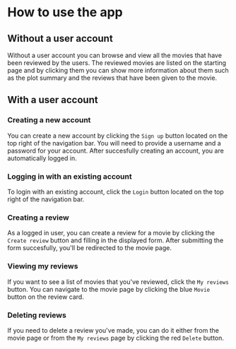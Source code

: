 # How to use the app

## Without a user account
Without a user account you can browse and view all the movies that have been reviewed by the users. The reviewed movies are listed on the starting page and by clicking them you can show more information about them such as the plot summary and the reviews that have been given to the movie.


## With a user account
### Creating a new account
You can create a new account by clicking the `Sign up` button located on the top right of the navigation bar. You will need to provide a username and a password for your account. After succesfully creating an account, you are automatically logged in.

### Logging in with an existing account
To login with an existing account, click the `Login` button located on the top right of the navigation bar.

### Creating a review
As a logged in user, you can create a review for a movie by clicking the `Create review` button and filling in the displayed form. After submitting the form succesfully, you'll be redirected to the movie page.

### Viewing my reviews
If you want to see a list of movies that you've reviewed, click the `My reviews` button. You can navigate to the movie page by clicking the blue `Movie` button on the review card.

### Deleting reviews
If you need to delete a review you've made, you can do it either from the movie page or from the `My reviews` page by clicking the red `Delete` button.